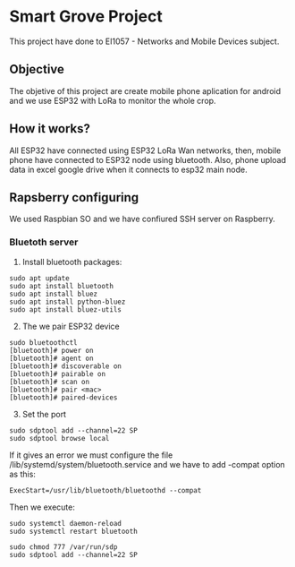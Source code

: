 # Smart Grove Project
This project have done to EI1057 - Networks and Mobile Devices subject.

## Objective

The objetive of this project are create mobile phone aplication for android and we use ESP32 with LoRa to monitor the whole crop.

## How it works?

All ESP32 have connected using ESP32 LoRa Wan networks, then, mobile phone have connected to ESP32 node using bluetooth. Also, phone upload data in excel google drive when it connects to esp32 main node.


## Rapsberry configuring

We used Raspbian SO and we have confiured SSH server on Raspberry.

### Bluetoth server

1. Install bluetooth packages:

```
sudo apt update
sudo apt install bluetooth
sudo apt install bluez
sudo apt install python-bluez
sudo apt install bluez-utils
```
2. The we pair ESP32 device
```
sudo bluetoothctl
[bluetooth]# power on
[bluetooth]# agent on
[bluetooth]# discoverable on
[bluetooth]# pairable on
[bluetooth]# scan on
[bluetooth]# pair <mac>
[bluetooth]# paired-devices
```

3. Set the port
```
sudo sdptool add --channel=22 SP
sudo sdptool browse local
```
If it gives an error we must configure the file /lib/systemd/system/bluetooth.service and we have to add -compat option as this:

```
ExecStart=/usr/lib/bluetooth/bluetoothd --compat
```
Then we execute:
```
sudo systemctl daemon-reload
sudo systemctl restart bluetooth

sudo chmod 777 /var/run/sdp
sudo sdptool add --channel=22 SP
```


